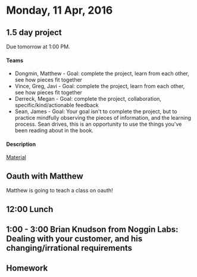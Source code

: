 Monday, 11 Apr, 2016
====================

1.5 day project
---------------

Due tomorrow at 1:00 PM.

#### Teams

* Dongmin, Matthew - Goal: complete the project, learn from each other, see how pieces fit together
* Vince, Greg, Javi - Goal: complete the project, learn from each other, see how pieces fit together
* Derreck, Megan - Goal: complete the project, collaboration, specific/kind/actionable feedback
* Sean, James - Goal: Your goal isn't to complete the project, but to practice mindfully observing
  the pieces of information, and the learning process.
  Sean drives, this is an opportunity to use the things you've been reading about in the book.


#### Description

[Material](https://github.com/CodePlatoon/curriculum/blob/master/phase2/seeless_project.md)


Oauth with Matthew
------------------

Matthew is going to teach a class on oauth!


12:00 Lunch
-----------

1:00 - 3:00 Brian Knudson from Noggin Labs: Dealing with your customer, and his changing/irrational requirements
----------------------------------------------------------------------------------------------------------------

Homework
--------
